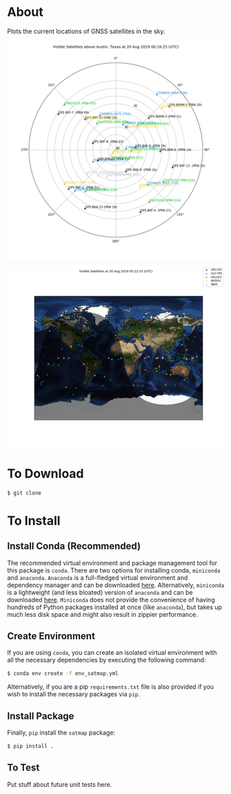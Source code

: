 # About

Plots the current locations of GNSS satellites in the sky.

![Polar Azel](sample-polar-azel.png)

![Ground Tracks](sample-ground-track.png)

# To Download

```bash
$ git clone
```

# To Install

## Install Conda (Recommended)

The recommended virtual environment and package management tool for this package is `conda`. 
There are two options for installing conda, `miniconda` and `anaconda`.  `Anaconda` is a full-fledged 
virtual environment and dependency manager and can be downloaded [here](https://www.anaconda.com/download/). 
Alternatively, `miniconda` is a lightweight (and less bloated) version of `anaconda` and can be 
downloaded [here](https://conda.io/en/latest/miniconda.html). `Miniconda` does not provide the 
convenience of having hundreds of Python packages installed at once (like `anaconda`), but takes 
up much less disk space and might also result in zippier performance.

## Create Environment

If you are using `conda`, you can create an isolated virtual environment with all the necessary 
dependencies by executing the following command:

```bash
$ conda env create -f env_satmap.yml
```

Alternatively, if you are a pip `requirements.txt` file is also provided if you wish to install 
the necessary packages via `pip`.

## Install Package

Finally, `pip` install the `satmap` package:

```bash
$ pip install .
```

## To Test

Put stuff about future unit tests here.
